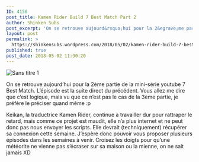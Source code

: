 ```yaml
---
ID: 4156
post_title: Kamen Rider Build 7 Best Match Part 2
author: Shinken Subs
post_excerpt: 'On se retrouve aujourd&rsquo;hui pour la 2&egrave;me partie de la mini-s&eacute;rie youtube 7 Best Match. L&rsquo;&eacute;pisode est la suite direct du pr&eacute;c&eacute;dent. Vous allez me dire que c&rsquo;est logique, mais vu que ce n&rsquo;est pas le cas de la 3&egrave;me partie, je pr&eacute;f&egrave;re le pr&eacute;ciser quand m&ecirc;me :p Keikan, la traductrice Kamen Rider, continue &agrave; &hellip; <a href="https://shinkensubs.wordpress.com/2018/05/02/kamen-rider-build-7-best-match-part-2/">Continuer &agrave; lire ... <span> "Kamen Rider Build 7 Best Match Part&nbsp;2"</span></a>'
layout: post
permalink: >
  https://shinkensubs.wordpress.com/2018/05/02/kamen-rider-build-7-best-match-part-2/
published: true
post_date: 2018-05-02 11:30:20
---
```

<p><img data-attachment-id="2381" data-permalink="https://shinkensubs.wordpress.com/2018/05/02/kamen-rider-build-7-best-match-part-2/sans-titre-1-209/" data-orig-file="https://shinkensubs.files.wordpress.com/2018/05/sans-titre-1.jpg?w=840" data-orig-size="1056,593" data-comments-opened="1" data-image-meta="{&quot;aperture&quot;:&quot;0&quot;,&quot;credit&quot;:&quot;&quot;,&quot;camera&quot;:&quot;&quot;,&quot;caption&quot;:&quot;&quot;,&quot;created_timestamp&quot;:&quot;0&quot;,&quot;copyright&quot;:&quot;&quot;,&quot;focal_length&quot;:&quot;0&quot;,&quot;iso&quot;:&quot;0&quot;,&quot;shutter_speed&quot;:&quot;0&quot;,&quot;title&quot;:&quot;&quot;,&quot;orientation&quot;:&quot;0&quot;}" data-image-title="Sans titre 1" data-image-description="" data-medium-file="https://shinkensubs.files.wordpress.com/2018/05/sans-titre-1.jpg?w=840?w=300" data-large-file="https://shinkensubs.files.wordpress.com/2018/05/sans-titre-1.jpg?w=840?w=840" class="alignnone size-full wp-image-2381" src="https://shinkensubs.files.wordpress.com/2018/05/sans-titre-1.jpg?w=840" alt="Sans titre 1" srcset="https://united-subs.dearclouds.com/wp-content/uploads/2018/05/5e6b5d480527135ef84afebe284c7bfb.jpg 840w, https://shinkensubs.files.wordpress.com/2018/05/sans-titre-1.jpg?w=150 150w, https://shinkensubs.files.wordpress.com/2018/05/sans-titre-1.jpg?w=300 300w, https://shinkensubs.files.wordpress.com/2018/05/sans-titre-1.jpg?w=768 768w, https://shinkensubs.files.wordpress.com/2018/05/sans-titre-1.jpg?w=1024 1024w, https://shinkensubs.files.wordpress.com/2018/05/sans-titre-1.jpg 1056w" sizes="(max-width: 709px) 85vw, (max-width: 909px) 67vw, (max-width: 1362px) 62vw, 840px"   /></p>
<p><span id="more-2380"></span></p>
<p>On se retrouve aujourd&rsquo;hui pour la 2ème partie de la mini-série youtube 7 Best Match. L&rsquo;épisode est la suite direct du précédent. Vous allez me dire que c&rsquo;est logique, mais vu que ce n&rsquo;est pas le cas de la 3ème partie, je préfère le préciser quand même :p</p>
<p>Keikan, la traductrice Kamen Rider, continue à travailler dur pour rattraper le retard, mais comme ce projet est maudit, elle n&rsquo;a plus internet et ne peut donc pas nous envoyer les scripts. Elle devrait (techniquement) récupérer sa connexion cette semaine. J&rsquo;espère donc pouvoir vous proposer plusieurs épisodes dans les semaines à venir. Croisez les doigts pour qu&rsquo;une météorite ne vienne pas s&rsquo;écraser sur sa maison ou la mienne, on ne sait jamais XD</p>